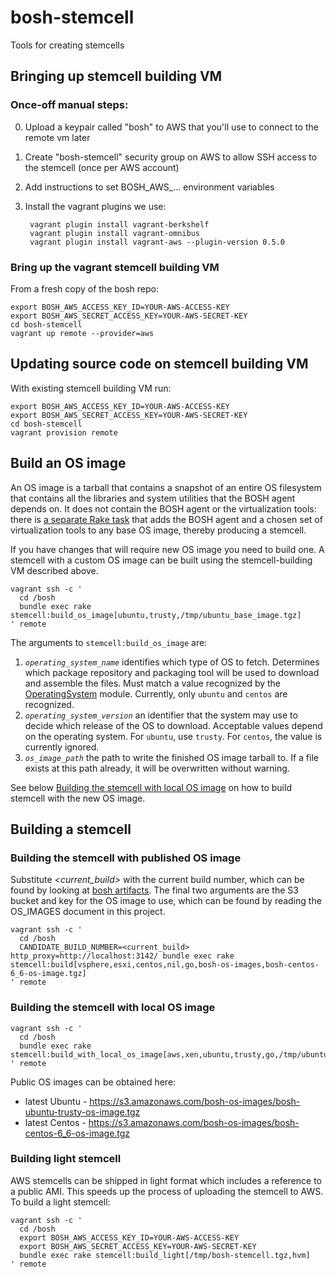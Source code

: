 # bosh-stemcell

Tools for creating stemcells

## Bringing up stemcell building VM

### Once-off manual steps:

0. Upload a keypair called "bosh" to AWS that you'll use to connect to the remote vm later
0. Create "bosh-stemcell" security group on AWS to allow SSH access to the stemcell (once per AWS account)
0. Add instructions to set BOSH_AWS_... environment variables
0. Install the vagrant plugins we use:

        vagrant plugin install vagrant-berkshelf
        vagrant plugin install vagrant-omnibus
        vagrant plugin install vagrant-aws --plugin-version 0.5.0

### Bring up the vagrant stemcell building VM

From a fresh copy of the bosh repo:

    export BOSH_AWS_ACCESS_KEY_ID=YOUR-AWS-ACCESS-KEY
    export BOSH_AWS_SECRET_ACCESS_KEY=YOUR-AWS-SECRET-KEY
    cd bosh-stemcell
    vagrant up remote --provider=aws

## Updating source code on stemcell building VM

With existing stemcell building VM run:

    export BOSH_AWS_ACCESS_KEY_ID=YOUR-AWS-ACCESS-KEY
    export BOSH_AWS_SECRET_ACCESS_KEY=YOUR-AWS-SECRET-KEY
    cd bosh-stemcell
    vagrant provision remote


## Build an OS image

An OS image is a tarball that contains a snapshot of an entire OS filesystem that contains all the libraries and system utilities that the BOSH agent depends on. It does not contain the BOSH agent or the virtualization tools: there is [a separate Rake task](#building-the-stemcell-with-local-os-image) that adds the BOSH agent and a chosen set of virtualization tools to any base OS image, thereby producing a stemcell.

If you have changes that will require new OS image you need to build one. A stemcell with a custom OS image can be built using the stemcell-building VM described above.

    vagrant ssh -c '
      cd /bosh
      bundle exec rake stemcell:build_os_image[ubuntu,trusty,/tmp/ubuntu_base_image.tgz]
    ' remote

The arguments to `stemcell:build_os_image` are:

1. *`operating_system_name`* identifies which type of OS to fetch. Determines which package repository and packaging tool will be used to download and assemble the files. Must match a value recognized by the  [OperatingSystem](lib/bosh/stemcell/operating_system.rb) module. Currently, only `ubuntu` and `centos` are recognized.
2. *`operating_system_version`* an identifier that the system may use to decide which release of the OS to download. Acceptable values depend on the operating system. For `ubuntu`, use `trusty`. For `centos`, the value is currently ignored.
3. *`os_image_path`* the path to write the finished OS image tarball to. If a file exists at this path already, it will be overwritten without warning.

See below [Building the stemcell with local OS image](#building-the-stemcell-with-local-os-image) on how to build stemcell with the new OS image.

## Building a stemcell

### Building the stemcell with published OS image

Substitute *\<current_build\>* with the current build number, which can be found by looking at [bosh artifacts](http://bosh_artifacts.cfapps.io).
The final two arguments are the S3 bucket and key for the OS image to use, which can be found by reading the OS\_IMAGES document in this project.

    vagrant ssh -c '
      cd /bosh
      CANDIDATE_BUILD_NUMBER=<current_build> http_proxy=http://localhost:3142/ bundle exec rake stemcell:build[vsphere,esxi,centos,nil,go,bosh-os-images,bosh-centos-6_6-os-image.tgz]
    ' remote


### Building the stemcell with local OS image

    vagrant ssh -c '
      cd /bosh
      bundle exec rake stemcell:build_with_local_os_image[aws,xen,ubuntu,trusty,go,/tmp/ubuntu_base_image.tgz]
    ' remote


Public OS images can be obtained here:

* latest Ubuntu - https://s3.amazonaws.com/bosh-os-images/bosh-ubuntu-trusty-os-image.tgz
* latest Centos - https://s3.amazonaws.com/bosh-os-images/bosh-centos-6_6-os-image.tgz

### Building light stemcell

AWS stemcells can be shipped in light format which includes a reference to a public AMI. This speeds up the process of uploading the stemcell to AWS. To build a light stemcell:

    vagrant ssh -c '
      cd /bosh
      export BOSH_AWS_ACCESS_KEY_ID=YOUR-AWS-ACCESS-KEY
      export BOSH_AWS_SECRET_ACCESS_KEY=YOUR-AWS-SECRET-KEY
      bundle exec rake stemcell:build_light[/tmp/bosh-stemcell.tgz,hvm]
    ' remote
